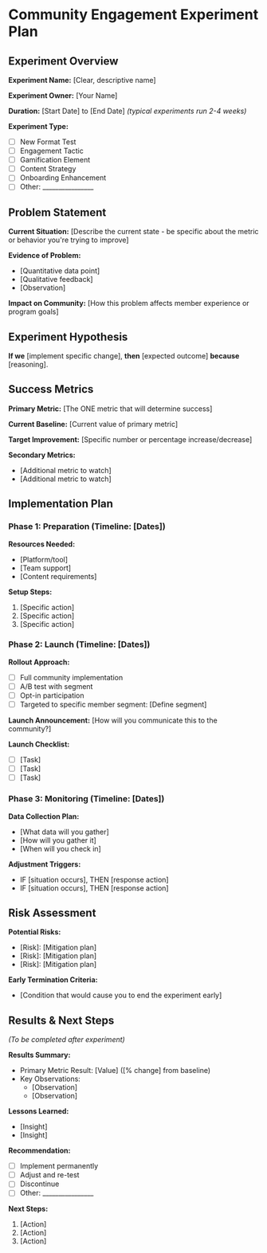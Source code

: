 # Community Engagement Experiment Plan

## Experiment Overview

**Experiment Name:** [Clear, descriptive name]

**Experiment Owner:** [Your Name]

**Duration:** [Start Date] to [End Date] *(typical experiments run 2-4 weeks)*

**Experiment Type:**
- [ ] New Format Test
- [ ] Engagement Tactic
- [ ] Gamification Element
- [ ] Content Strategy
- [ ] Onboarding Enhancement
- [ ] Other: ________________

## Problem Statement

**Current Situation:**
[Describe the current state - be specific about the metric or behavior you're trying to improve]

**Evidence of Problem:**
- [Quantitative data point]
- [Qualitative feedback]
- [Observation]

**Impact on Community:**
[How this problem affects member experience or program goals]

## Experiment Hypothesis

**If we** [implement specific change], **then** [expected outcome] **because** [reasoning].

## Success Metrics

**Primary Metric:**
[The ONE metric that will determine success]

**Current Baseline:** [Current value of primary metric]

**Target Improvement:** [Specific number or percentage increase/decrease]

**Secondary Metrics:**
- [Additional metric to watch]
- [Additional metric to watch]

## Implementation Plan

### Phase 1: Preparation (Timeline: [Dates])

**Resources Needed:**
- [Platform/tool]
- [Team support]
- [Content requirements]

**Setup Steps:**
1. [Specific action]
2. [Specific action]
3. [Specific action]

### Phase 2: Launch (Timeline: [Dates])

**Rollout Approach:**
- [ ] Full community implementation
- [ ] A/B test with segment
- [ ] Opt-in participation
- [ ] Targeted to specific member segment: [Define segment]

**Launch Announcement:**
[How will you communicate this to the community?]

**Launch Checklist:**
- [ ] [Task]
- [ ] [Task]
- [ ] [Task]

### Phase 3: Monitoring (Timeline: [Dates])

**Data Collection Plan:**
- [What data will you gather]
- [How will you gather it]
- [When will you check in]

**Adjustment Triggers:**
- IF [situation occurs], THEN [response action]
- IF [situation occurs], THEN [response action]

## Risk Assessment

**Potential Risks:**
- [Risk]: [Mitigation plan]
- [Risk]: [Mitigation plan]
- [Risk]: [Mitigation plan]

**Early Termination Criteria:**
- [Condition that would cause you to end the experiment early]

## Results & Next Steps

*(To be completed after experiment)*

**Results Summary:**
- Primary Metric Result: [Value] ([% change] from baseline)
- Key Observations:
  - [Observation]
  - [Observation]

**Lessons Learned:**
- [Insight]
- [Insight]

**Recommendation:**
- [ ] Implement permanently
- [ ] Adjust and re-test
- [ ] Discontinue
- [ ] Other: ________________

**Next Steps:**
1. [Action]
2. [Action]
3. [Action]
